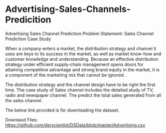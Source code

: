 # Advertising-Sales-Channels-Predicition

Advertising Sales Channel Prediction Problem Statement: Sales Channel Prediction Case Study

When a company enters a market, the distribution strategy and channel it uses are keys to its success in the market, as well as market know-how and customer knowledge and understanding. Because an effective distribution strategy under efficient supply-chain management opens doors for attaining competitive advantage and strong brand equity in the market, it is a component of the marketing mix that cannot be ignored .

The distribution strategy and the channel design have to be right the first time. The case study of Sales channel includes the detailed study of TV, radio and newspaper channel. The predict the total sales generated from all the sales channel.

The below link provided is for downloading the dataset.

Downlaod Files: https://github.com/dsrscientist/DSData/blob/master/Advertising.csv
